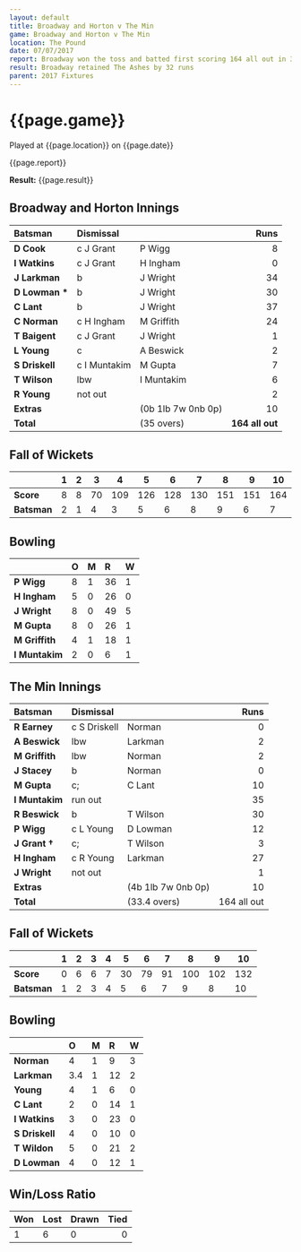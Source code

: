```yaml
---
layout: default
title: Broadway and Horton v The Min
game: Broadway and Horton v The Min
location: The Pound
date: 07/07/2017
report: Broadway won the toss and batted first scoring 164 all out in 35 overs. The Min replied with 132 all out in 33.4 overs
result: Broadway retained The Ashes by 32 runs
parent: 2017 Fixtures
---
```


# {{page.game}}

Played at {{page.location}} on {{page.date}}

{{page.report}}

**Result:** {{page.result}}

## Broadway and Horton Innings

| Batsman | Dismissal |  | Runs |
|:---|:---|---|---:|
| **D Cook** | c J Grant | P Wigg | 8 |
| **I Watkins** | c J Grant | H Ingham | 0 |
| **J Larkman** | b | J Wright | 34 |
| **D Lowman  &#42;** | b | J Wright | 30 |
| **C Lant** | b | J Wright | 37 |
| **C Norman** | c H Ingham | M Griffith | 24 |
| **T Baigent** | c J Grant | J Wright | 1 |
| **L Young** | c | A Beswick | 2 |
| **S Driskell** | c I Muntakim | M Gupta | 7 |
| **T Wilson** | lbw | I Muntakim | 6 |
| **R Young** | not out | | 2 |
| **Extras** | | (0b 1lb 7w 0nb 0p) | 10 |
| **Total** | | (35 overs) | **164 all out** |

## Fall of Wickets

| | 1 | 2 | 3 | 4 | 5 | 6 | 7 | 8 | 9 | 10 |
|---|---|---|---|---|---|---|---|---|---|---|
| **Score** | 8 | 8 | 70 | 109 | 126 | 128 | 130 | 151 | 151 | 164 |
| **Batsman** | 2 | 1 | 4 | 3 | 5 | 6 | 8 | 9 | 6 | 7 |

## Bowling

| | O | M | R | W |
|---|:---|:---|:---|:---|
| **P Wigg** | 8 | 1 | 36 | 1 |
| **H Ingham** | 5 | 0 | 26 | 0 |
| **J Wright** | 8 | 0 | 49 | 5 |
| **M Gupta** | 8 | 0 | 26 | 1 |
| **M Griffith** | 4 | 1 | 18 | 1 |
| **I Muntakim** | 2 | 0 | 6 | 1 |

## The Min Innings

| Batsman | Dismissal |  | Runs |
|:---|:---|---|---:|
| **R Earney** | c S Driskell | Norman | 0 |
| **A Beswick** | lbw | Larkman | 2 |
| **M Griffith** | lbw | Norman | 2 |
| **J Stacey** | b | Norman | 0 |
| **M Gupta** | c; | C Lant | 10 |
| **I Muntakim** | run out |  |  35 |
| **R Beswick** |  b | T Wilson | 30 |
| **P Wigg** | c L Young | D Lowman | 12 |
| **J Grant †** | c; | T Wilson | 3 |
| **H Ingham** | c R Young | Larkman | 27 |
| **J Wright** | not out |  |  1 |
| **Extras** |  | (4b 1lb 7w 0nb 0p) | 10 |
| **Total** |  | (33.4 overs) | 164 all out |

## Fall of Wickets

| | 1 | 2 | 3 | 4 | 5 | 6 | 7 | 8 | 9 | 10 |
|---|---|---|---|---|---|---|---|---|---|---|
| **Score** | 0 | 6 | 6 | 7 | 30 | 79 | 91 | 100 | 102 | 132 | 
| **Batsman** | 1 | 2 | 3 | 4 | 5 | 6 | 7 | 9 | 8 | 10 | 

## Bowling

| | O | M | R | W |
|---|:---|:---|:---|:---|
| **Norman** | 4 | 1 | 9 | 3 |
| **Larkman** | 3.4 | 1 | 12 | 2 |
| **Young** | 4 | 1 | 6 | 0 |
| **C Lant** | 2 | 0 | 14 | 1 |
| **I Watkins** | 3 | 0 | 23 | 0 |
| **S Driskell** | 4 | 0 | 10 | 0 |
| **T Wildon** | 5 | 0 | 21 | 2 |
| **D Lowman** | 4 | 0 | 12 | 1 |

## Win/Loss Ratio

| Won | Lost | Drawn | Tied |
|:---|:---|:---|---:|
| 1 | 6 | 0 | 0 |